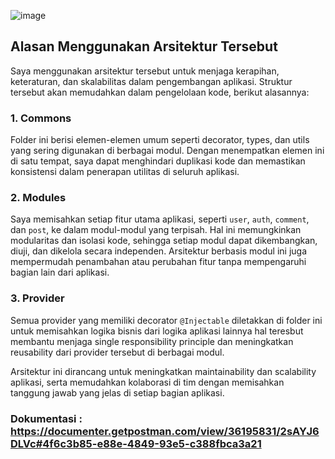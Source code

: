 ![image](https://github.com/user-attachments/assets/bec3a839-2872-43ec-8df9-8420d26d0413)

## Alasan Menggunakan Arsitektur Tersebut

Saya menggunakan arsitektur tersebut untuk menjaga kerapihan, keteraturan, dan skalabilitas dalam pengembangan aplikasi. Struktur tersebut akan memudahkan dalam pengelolaan kode, berikut alasannya:

### 1. Commons

Folder ini berisi elemen-elemen umum seperti decorator, types, dan utils yang sering digunakan di berbagai modul. Dengan menempatkan elemen ini di satu tempat, saya dapat menghindari duplikasi kode dan memastikan konsistensi dalam penerapan utilitas di seluruh aplikasi.

### 2. Modules

Saya memisahkan setiap fitur utama aplikasi, seperti `user`, `auth`, `comment`, dan `post`, ke dalam modul-modul yang terpisah. Hal ini memungkinkan modularitas dan isolasi kode, sehingga setiap modul dapat dikembangkan, diuji, dan dikelola secara independen. Arsitektur berbasis modul ini juga mempermudah penambahan atau perubahan fitur tanpa mempengaruhi bagian lain dari aplikasi.

### 3. Provider

Semua provider yang memiliki decorator `@Injectable` diletakkan di folder ini untuk memisahkan logika bisnis dari logika aplikasi lainnya hal teresbut membantu menjaga single responsibility principle dan meningkatkan reusability dari provider tersebut di berbagai modul.

Arsitektur ini dirancang untuk meningkatkan maintainability dan scalability aplikasi, serta memudahkan kolaborasi di tim dengan memisahkan tanggung jawab yang jelas di setiap bagian aplikasi.

### Dokumentasi : https://documenter.getpostman.com/view/36195831/2sAYJ6DLVc#4f6c3b85-e88e-4849-93e5-c388fbca3a21
